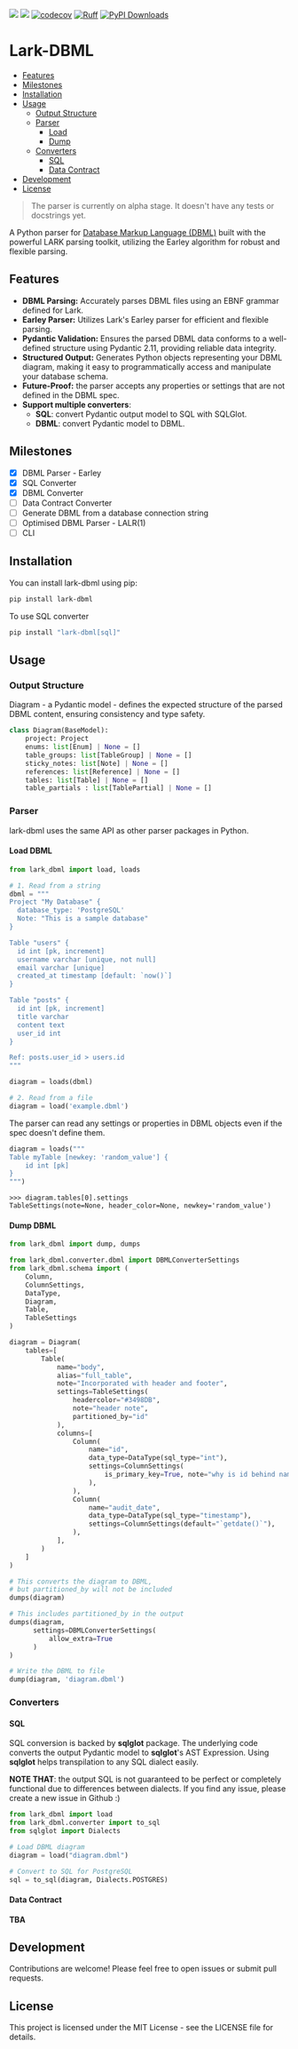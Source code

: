 [![](https://img.shields.io/pypi/v/lark-dbml.svg)](https://pypi.org/project/lark-dbml/)
[![](https://img.shields.io/github/v/tag/daihuynh/lark-dbml.svg?label=GitHub)](https://github.com/daihuynh/lark-dbml)
[![codecov](https://codecov.io/gh/daihuynh/lark-dbml/graph/badge.svg?token=YZPWVIS3QA)](https://codecov.io/gh/daihuynh/lark-dbml)
[![Ruff](https://img.shields.io/endpoint?url=https://raw.githubusercontent.com/astral-sh/ruff/main/assets/badge/v2.json)](https://github.com/astral-sh/ruff)
[![PyPI Downloads](https://static.pepy.tech/badge/lark-dbml)](https://pepy.tech/projects/lark-dbml)


# Lark-DBML

* [Features](#features)
* [Milestones](#milestones)
* [Installation](#installation)
* [Usage](#usage)
  * [Output Structure](#output-structure)
  * [Parser](#parser)
    * [Load](#load-dbml)
    * [Dump](#dump-dbml)
  * [Converters](#converters)
    * [SQL](#sql)
    * [Data Contract](#data-contract)
* [Development](#development)
* [License](#license)

> The parser is currently on alpha stage. It doesn't have any tests or docstrings yet.

A Python parser for [Database Markup Language (DBML)](https://dbml.dbdiagram.io) built with the powerful LARK parsing toolkit, utilizing the Earley algorithm for robust and flexible parsing.

## Features

* **DBML Parsing:** Accurately parses DBML files using an EBNF grammar defined for Lark.
* **Earley Parser:** Utilizes Lark's Earley parser for efficient and flexible parsing.
* **Pydantic Validation:** Ensures the parsed DBML data conforms to a well-defined structure using Pydantic 2.11, providing reliable data integrity.
* **Structured Output:** Generates Python objects representing your DBML diagram, making it easy to programmatically access and manipulate your database schema.
* **Future-Proof:** the parser accepts any properties or settings that are not defined in the DBML spec.
* **Support multiple converters**:
  * **SQL**: convert Pydantic output model to SQL with SQLGlot.
  * **DBML**: convert Pydantic model to DBML.

## Milestones

- [x] DBML Parser - Earley
- [x] SQL Converter
- [x] DBML Converter
- [ ] Data Contract Converter
- [ ] Generate DBML from a database connection string
- [ ] Optimised DBML Parser - LALR(1)
- [ ] CLI

## Installation

You can install lark-dbml using pip:

```bash
pip install lark-dbml
```

To use SQL converter
```bash
pip install "lark-dbml[sql]"
```

## Usage

### Output Structure

Diagram - a Pydantic model - defines the expected structure of the parsed DBML content, ensuring consistency and type safety.

```python
class Diagram(BaseModel):
    project: Project
    enums: list[Enum] | None = []
    table_groups: list[TableGroup] | None = []
    sticky_notes: list[Note] | None = []
    references: list[Reference] | None = []
    tables: list[Table] | None = []
    table_partials : list[TablePartial] | None = []
```

### Parser

lark-dbml uses the same API as other parser packages in Python.

#### Load DBML

```python
from lark_dbml import load, loads

# 1. Read from a string
dbml = """
Project "My Database" {
  database_type: 'PostgreSQL'
  Note: "This is a sample database"
}

Table "users" {
  id int [pk, increment]
  username varchar [unique, not null]
  email varchar [unique]
  created_at timestamp [default: `now()`]
}

Table "posts" {
  id int [pk, increment]
  title varchar
  content text
  user_id int
}

Ref: posts.user_id > users.id
"""

diagram = loads(dbml)

# 2. Read from a file
diagram = load('example.dbml')
```

The parser can read any settings or properties in DBML objects even if the spec doesn't define them.

```python
diagram = loads("""
Table myTable [newkey: 'random_value'] {
    id int [pk]
}
""")
```

```
>>> diagram.tables[0].settings
TableSettings(note=None, header_color=None, newkey='random_value')
```

#### Dump DBML


```python
from lark_dbml import dump, dumps

from lark_dbml.converter.dbml import DBMLConverterSettings
from lark_dbml.schema import (
    Column,
    ColumnSettings,
    DataType,
    Diagram,
    Table,
    TableSettings
)

diagram = Diagram(
    tables=[
        Table(
            name="body",
            alias="full_table",
            note="Incorporated with header and footer",
            settings=TableSettings(
                headercolor="#3498DB",
                note="header note",
                partitioned_by="id"
            ),
            columns=[
                Column(
                    name="id",
                    data_type=DataType(sql_type="int"),
                    settings=ColumnSettings(
                        is_primary_key=True, note="why is id behind name?"
                    ),
                ),
                Column(
                    name="audit_date",
                    data_type=DataType(sql_type="timestamp"),
                    settings=ColumnSettings(default="`getdate()`"),
                ),
            ],
        )
    ]
)

# This converts the diagram to DBML,
# but partitioned_by will not be included
dumps(diagram)

# This includes partitioned_by in the output
dumps(diagram,
      settings=DBMLConverterSettings(
          allow_extra=True
      )
)

# Write the DBML to file
dump(diagram, 'diagram.dbml')
```

### Converters

#### SQL

SQL conversion is backed by **sqlglot** package. The underlying code converts the output Pydantic model to **sqlglot**'s AST Expression. Using **sqlglot** helps transpilation to any SQL dialect easily.

**NOTE THAT**: the output SQL is not guaranteed to be perfect or completely functional due to differences between dialects. If you find any issue, please create a new issue in Github :)

```python
from lark_dbml import load
from lark_dbml.converter import to_sql
from sqlglot import Dialects

# Load DBML diagram
diagram = load("diagram.dbml")

# Convert to SQL for PostgreSQL
sql = to_sql(diagram, Dialects.POSTGRES)
```

#### Data Contract

**TBA**

## Development

Contributions are welcome! Please feel free to open issues or submit pull requests.

## License

This project is licensed under the MIT License - see the LICENSE file for details.
